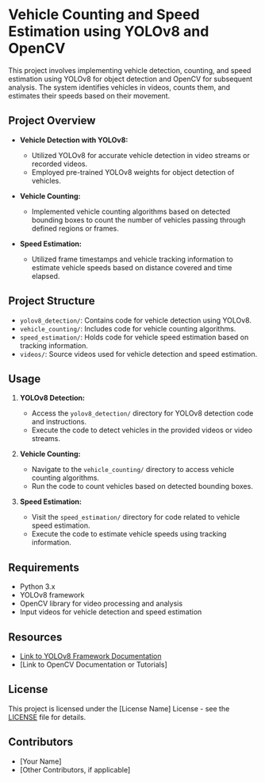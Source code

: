 # Vehicle Counting and Speed Estimation using YOLOv8 and OpenCV

This project involves implementing vehicle detection, counting, and speed estimation using YOLOv8 for object detection and OpenCV for subsequent analysis. The system identifies vehicles in videos, counts them, and estimates their speeds based on their movement.

## Project Overview

- **Vehicle Detection with YOLOv8:**
  - Utilized YOLOv8 for accurate vehicle detection in video streams or recorded videos.
  - Employed pre-trained YOLOv8 weights for object detection of vehicles.

- **Vehicle Counting:**
  - Implemented vehicle counting algorithms based on detected bounding boxes to count the number of vehicles passing through defined regions or frames.

- **Speed Estimation:**
  - Utilized frame timestamps and vehicle tracking information to estimate vehicle speeds based on distance covered and time elapsed.

## Project Structure

- `yolov8_detection/`: Contains code for vehicle detection using YOLOv8.
- `vehicle_counting/`: Includes code for vehicle counting algorithms.
- `speed_estimation/`: Holds code for vehicle speed estimation based on tracking information.
- `videos/`: Source videos used for vehicle detection and speed estimation.

## Usage

1. **YOLOv8 Detection:**
   - Access the `yolov8_detection/` directory for YOLOv8 detection code and instructions.
   - Execute the code to detect vehicles in the provided videos or video streams.

2. **Vehicle Counting:**
   - Navigate to the `vehicle_counting/` directory to access vehicle counting algorithms.
   - Run the code to count vehicles based on detected bounding boxes.

3. **Speed Estimation:**
   - Visit the `speed_estimation/` directory for code related to vehicle speed estimation.
   - Execute the code to estimate vehicle speeds using tracking information.

## Requirements

- Python 3.x
- YOLOv8 framework
- OpenCV library for video processing and analysis
- Input videos for vehicle detection and speed estimation

## Resources

- [Link to YOLOv8 Framework Documentation](yolov8_documentation_link)
- [Link to OpenCV Documentation or Tutorials]

## License

This project is licensed under the [License Name] License - see the [LICENSE](LICENSE) file for details.

## Contributors

- [Your Name]
- [Other Contributors, if applicable]
